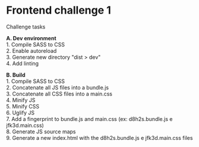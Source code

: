 # Frontend challenge 1

Challenge tasks

<p>
<b>A. Dev environment</b><br />
1. Compile SASS to CSS<br />
2. Enable autoreload<br />
3. Generate new directory "dist > dev"<br />
4. Add linting
</p>
<p>
<b>B. Build</b><br />
1. Compile SASS to CSS<br />
2. Concatenate all JS files into a bundle.js<br />
3. Concatenate all CSS files into a main.css<br />
4. Minify JS<br />
5. Minify CSS<br />
6. Uglify JS<br />
7. Add a fingerprint to bundle.js and main.css (ex: d8h2s.bundle.js e jfk3d.main.css)<br />
8. Generate JS source maps<br />
9. Generate a new index.html with the d8h2s.bundle.js e jfk3d.main.css files
</p>
